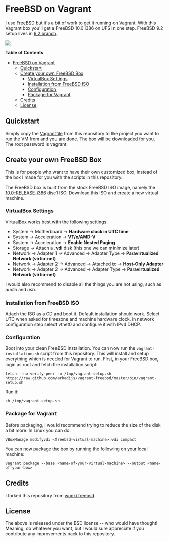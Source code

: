 # FreeBSD on Vagrant

I use [FreeBSD] but it's a bit of work to get it running on [Vagrant].
With this Vagrant box you'll get a FreeBSD 10.0 i386 on UFS in one step. FreeBSD 9.2 setup lives in [9.2 branch].

<img src="http://www.freebsd.org/layout/images/logo-red.png" margin-top="0.5em" />

**Table of Contents**

- [FreeBSD on Vagrant](#freebsd-on-vagrant)
	- [Quickstart](#quickstart)
	- [Create your own FreeBSD Box](#create-your-own-freebsd-box)
		- [VirtualBox Settings](#virtualbox-settings)
		- [Installation from FreeBSD ISO](#installation-from-freebsd-iso)
		- [Configuration](#configuration)
		- [Package for Vagrant](#package-for-vagrant)
	- [Credits](#credits)
	- [License](#license)

## Quickstart

Simply copy the [Vagrantfile] from this repository to the project you want to
run the VM from and you are done. The box will be downloaded for you.
The root password is vagrant.

## Create your own FreeBSD Box

This is for people who want to have their own customized box, instead of the
box I made for you with the scripts in this repository.

The FreeBSD box is built from the stock FreeBSD ISO image, namely the
[10.0-RELEASE-i386] disc1 ISO. Download this ISO and create a new virtual machine.

### VirtualBox Settings

VirtualBox works best with the following settings:

- System -> Motherboard -> **Hardware clock in UTC time**
- System -> Acceleration -> **VT/x/AMD-V**
- System -> Acceleration -> **Enable Nested Paging**
- Storage -> Attach a **.vdi** disk (this one we can minimize later)
- Network -> Adapter 1 -> Advanced -> Adapter Type -> **Paravirtualized Network (virtio-net)**
- Network -> Adapter 2 -> Advanced -> Attached to -> **Host-Only Adapter**
- Network -> Adapter 2 -> Advanced -> Adapter Type -> **Paravirtualized Network (virtio-net)**

I would also recommend to disable all the things you are not using, such as
*audio* and *usb*.

### Installation from FreeBSD ISO

Attach the ISO as a CD and boot it. Default installation should work.
Select UTC when asked for timezone and machine hardware clock.
In network configuration step select vtnet0 and configure it with IPv4 DHCP.

### Configuration

Boot into your clean FreeBSD installation. You can now run the
`vagrant-installation.sh` script from this repository. This will install and
setup everything which is needed for Vagrant to run. First, in your FreeBSD
box, login as root and fetch the installation script:

    fetch --no-verify-peer -o /tmp/vagrant-setup.sh https://raw.github.com/arkadijs/vagrant-freebsd/master/bin/vagrant-setup.sh

Run it:

    sh /tmp/vagrant-setup.sh

### Package for Vagrant

Before packaging, I would recommend trying to reduce the size of the disk a
bit more. In Linux you can do:

    VBoxManage modifyvdi <freebsd-virtual-machine>.vdi compact

You can now package the box by running the following on your local machine:

    vagrant package --base <name-of-your-virtual-machine> --output <name-of-your-box>

## Credits

I forked this repository from [wunki freebsd].

## License

The above is released under the BSD license -- who would have thought!
Meaning, do whatever you want, but I would sure appreciate if you contribute
any improvements back to this repository.

[FreeBSD]: http://www.freebsd.org/
[Vagrant]: http://www.vagrantup.com/
[Vagrantfile]: https://github.com/arkadijs/vagrant-freebsd/blob/master/Vagrantfile
[10.0-RELEASE-i386]: http://ftp.freebsd.org/pub/FreeBSD/releases/ISO-IMAGES/10.0/FreeBSD-10.0-RELEASE-i386-disc1.iso
[wunki freebsd]: https://github.com/wunki/vagrant-freebsd
[9.2 branch]: https://github.com/arkadijs/vagrant-freebsd/tree/9.2
